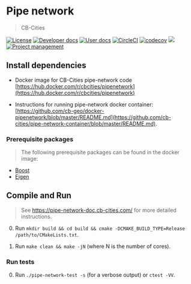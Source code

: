 # Pipe network
> CB-Cities

[![License](https://img.shields.io/badge/license-MIT-blue.svg)](https://raw.githubusercontent.com/cb-cities/pipe-network/develop/license.md)
[![Developer docs](https://img.shields.io/badge/developer-docs-blue.svg)]()
[![User docs](https://img.shields.io/badge/user-docs-blue.svg)]()
[![CircleCI](https://circleci.com/gh/cb-cities/pipe-network.svg?style=svg)](https://circleci.com/gh/cb-cities/pipe-network)
[![codecov](https://codecov.io/gh/cb-cities/pipe-network/branch/develop/graph/badge.svg)](https://codecov.io/gh/cb-cities/pipe-network)
[![](https://img.shields.io/github/issues-raw/cb-cities/pipe-network.svg)](https://github.com/cb-cities/pipe-network/issues)
[![Project management](https://img.shields.io/badge/projects-view-ff69b4.svg)](https://github.com/cb-cities/pipe-network/projects/)

## Install dependencies

* Docker image for CB-Cities pipe-network code [https://hub.docker.com/r/cbcities/pipenetwork](https://hub.docker.com/r/cbcities/pipenetwork)

* Instructions for running pipe-network docker container: [https://github.com/cb-geo/docker-pipenetwork/blob/master/README.md](https://github.com/cb-cities/pipe-network-container/blob/master/README.md).

### Prerequisite packages
> The following prerequisite packages can be found in the docker image:

* [Boost](http://www.boost.org/)
* [Eigen](http://eigen.tuxfamily.org/)

## Compile and Run
> See https://pipe-network-doc.cb-cities.com/ for more detailed instructions. 

0. Run `mkdir build && cd build && cmake -DCMAKE_BUILD_TYPE=Release /path/to/CMakeLists.txt`.

1. Run `make clean && make -jN` (where N is the number of cores).

### Run tests

0. Run `./pipe-network-test -s` (for a verbose output) or `ctest -VV`.
